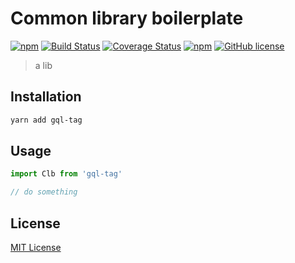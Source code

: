 # Common library boilerplate

[![npm](https://img.shields.io/npm/v/gql-tag.svg)](https://www.npmjs.com/package/gql-tag) [![Build Status](https://travis-ci.org/forsigner/gql-tag.svg?branch=master)](https://travis-ci.org/forsigner/gql-tag) [![Coverage Status](https://coveralls.io/repos/github/forsigner/gql-tag/badge.svg?branch=master)](https://coveralls.io/github/forsigner/gql-tag?branch=master)
[![npm](https://img.shields.io/badge/TypeScript-%E2%9C%93-007ACC.svg)](https://www.typescriptlang.org/) [![GitHub license](https://img.shields.io/github/license/forsigner/gql-tag.svg)](https://github.com/forsigner/gql-tag/blob/master/LICENSE)

> a lib

## Installation

```sh
yarn add gql-tag
```

## Usage

```js
import Clb from 'gql-tag'

// do something

````

## License

[MIT License](https://github.com/forsigner/gql-tag/blob/master/LICENSE)
